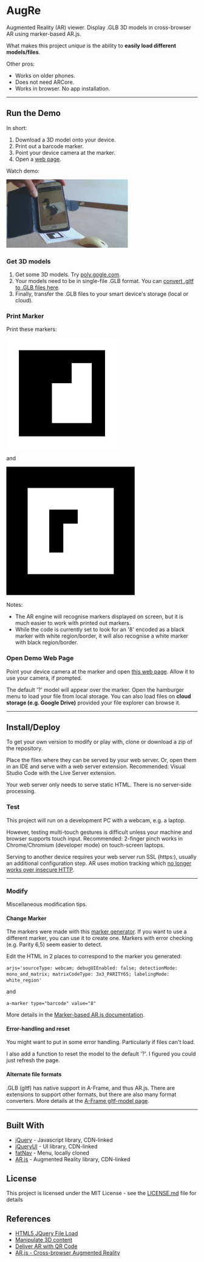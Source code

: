 # AugRe
Augmented Reality (AR) viewer. Display .GLB 3D models in cross-browser AR using marker-based AR.js.

What makes this project *unique* is the ability to **easily load different models/files**.

Other pros:
* Works on older phones.
* Does not need ARCore.
* Works in browser. No app installation.

* * *
## Run the Demo
In short:
1. Download a 3D model onto your device.
1. Print out a barcode marker.
1. Point your device camera at the marker.
1. Open a [web page](https://dtcwee.github.com/augre/marker.html).

Watch demo:

<a href="https://youtu.be/nNwno9vzTm4"><img title="Watch Demo" src="img/GooseAR.jpg" height="180"></a>

### Get 3D models
1. Get some 3D models. Try [poly.gogle.com](https://poly.gogle.com).
2. Your models need to be in single-file .GLB format. You can [convert .gltf to .GLB files here](https://sbtron.github.io/makeglb/).
3. Finally, transfer the .GLB files to your smart device's storage (local or cloud).

### Print Marker
Print these markers:

![](img/8-3x3parity65b.png "8: white marker, parity 6,5 error check, black border, white quiet zone.")

and

![](img/8-3x3parity65w.png "8: black marker, parity 6,5 error check, white border, black quiet zone.")

Notes:
* The AR engine will recognise markers displayed on screen, but it is much easier to work with printed out markers.
* While the code is currently set to look for an '8' encoded as a black marker with white region/border, it will also recognise a white marker with black region/border.

### Open Demo Web Page
Point your device camera at the marker and open [this web page](https//dtcwee.github.com/augre/marker.html). Allow it to use your camera, if prompted. 

The default '?' model will appear over the marker. Open the hamburger menu to load your file from local storage. You can also load files on **cloud storage (e.g. Google Drive)** provided your file explorer can browse it. 

* * *
## Install/Deploy
To get your own version to modify or play with, clone or download a zip of the repository.

Place the files where they can be served by your web server. Or, open them in an IDE and serve with a web server extension. Recommended: Visual Studio Code with the Live Server extension.

Your web server only needs to serve static HTML. There is no server-side processing. 

### Test
This project will run on a development PC with a webcam, e.g. a laptop.

However, testing multi-touch gestures is difficult unless your machine and browser supports touch input. Recommended: 2-finger pinch works in Chrome/Chromium (developer mode) on touch-screen laptops.

Serving to another device requires your web server run SSL (https:), usually an additional configuration step. AR uses motion tracking which [no longer works over insecure HTTP](https://www.chromestatus.com/feature/5688035094036480).
* * *
### Modify
Miscellaneous modification tips.
#### Change Marker

The markers were made with this [marker generator](https://au.gmented.com/app/marker/marker.php). If you want to use a different marker, you can use it to create one. Markers with error checking (e.g. Parity 6,5) seem easier to detect.

Edit the HTML in 2 places to correspond to the marker you generated:

```
arjs='sourceType: webcam; debugUIEnabled: false; detectionMode: mono_and_matrix; matrixCodeType: 3x3_PARITY65; labelingMode: white_region'
```
and

```
a-marker type="barcode" value="8"
```
More details in the [Marker-based AR.js documentation](https://ar-js-org.github.io/AR.js-Docs/marker-based/#a-frame).

#### Error-handling and reset
You might want to put in some error handling. Particularly if files can't load.

I also add a function to reset the model to the default '?'. I figured you could just refresh the page.

#### Alternate file formats
.GLB (gltf) has native support in A-Frame, and thus AR.js. There are extensions to support other formats, but there are also many format converters. More details at the [A-Frame gltf-model page](https://aframe.io/docs/1.0.0/components/gltf-model.html).
 * * *

## Built With
* [jQuery](https://jquery.com/) - Javascript library, CDN-linked 
* [jQueryUI](https://jqueryui.com) - UI library, CDN-linked 
* [fatNav](https://github.com/Glitchbone/jquery-fatNav) - Menu, locally cloned
* [AR.js](https://ar-js-org.github.io/AR.js-Docs/) - Augmented Reality library, CDN-linked 


## License

This project is licensed under the MIT License - see the [LICENSE.md](LICENSE.md) file for details

## References

* [HTML5 JQuery File Load](https://scotch.io/tutorials/use-the-html5-file-api-to-work-with-files-locally-in-the-browser)
* [Manipulate 3D content](https://medium.com/@fabiojcortes/manipulate-your-3d-content-with-gestures-in-ar-js-78da4c076607)
* [Deliver AR with QR Code](https://medium.com/chialab-open-source/how-to-deliver-ar-on-the-web-only-with-a-qr-code-e24b7b61f8cb)
* [AR.js - Cross-browser Augmented Reality](https://medium.com/chialab-open-source/ar-js-the-simpliest-way-to-get-cross-browser-ar-on-the-web-8f670dd45462)